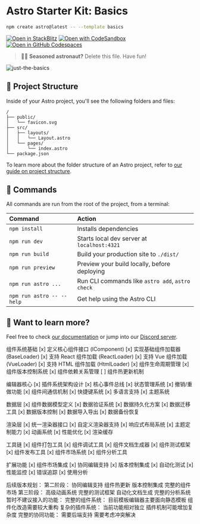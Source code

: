 # Astro Starter Kit: Basics

```sh
npm create astro@latest -- --template basics
```

[![Open in StackBlitz](https://developer.stackblitz.com/img/open_in_stackblitz.svg)](https://stackblitz.com/github/withastro/astro/tree/latest/examples/basics)
[![Open with CodeSandbox](https://assets.codesandbox.io/github/button-edit-lime.svg)](https://codesandbox.io/p/sandbox/github/withastro/astro/tree/latest/examples/basics)
[![Open in GitHub Codespaces](https://github.com/codespaces/badge.svg)](https://codespaces.new/withastro/astro?devcontainer_path=.devcontainer/basics/devcontainer.json)

> 🧑‍🚀 **Seasoned astronaut?** Delete this file. Have fun!

![just-the-basics](https://github.com/withastro/astro/assets/2244813/a0a5533c-a856-4198-8470-2d67b1d7c554)

## 🚀 Project Structure

Inside of your Astro project, you'll see the following folders and files:

```text
/
├── public/
│   └── favicon.svg
├── src/
│   ├── layouts/
│   │   └── Layout.astro
│   └── pages/
│       └── index.astro
└── package.json
```

To learn more about the folder structure of an Astro project, refer to [our guide on project structure](https://docs.astro.build/en/basics/project-structure/).

## 🧞 Commands

All commands are run from the root of the project, from a terminal:

| Command                   | Action                                           |
| :------------------------ | :----------------------------------------------- |
| `npm install`             | Installs dependencies                            |
| `npm run dev`             | Starts local dev server at `localhost:4321`      |
| `npm run build`           | Build your production site to `./dist/`          |
| `npm run preview`         | Preview your build locally, before deploying     |
| `npm run astro ...`       | Run CLI commands like `astro add`, `astro check` |
| `npm run astro -- --help` | Get help using the Astro CLI                     |

## 👀 Want to learn more?

Feel free to check [our documentation](https://docs.astro.build) or jump into our [Discord server](https://astro.build/chat).

组件系统基础
[x] 定义核心组件接口 (IComponent)
[x] 实现基础组件加载器 (BaseLoader)
[x] 支持 React 组件加载 (ReactLoader)
[x] 支持 Vue 组件加载 (VueLoader)
[x] 支持 HTML 组件加载 (HtmlLoader)
[x] 组件生命周期管理
[x] 组件版本控制系统
[x] 组件依赖关系管理
[ ] 组件热更新机制

编辑器核心
[x] 插件系统架构设计
[x] 核心事件总线
[x] 状态管理系统
[x] 撤销/重做功能
[x] 组件间通信机制
[x] 快捷键系统
[x] 多语言支持
[x] 主题系统

数据层
[x] 组件数据模型定义
[x] 数据验证系统
[x] 数据持久化方案
[x] 数据迁移工具
[x] 数据版本控制
[x] 数据导入导出
[x] 数据备份恢复

渲染层
[x] 统一渲染器接口
[x] 自定义渲染器支持
[x] 响应式布局系统
[x] 主题定制能力
[x] 动画系统
[x] 性能优化
[x] 渲染缓存

工具链
[x] 组件打包工具
[x] 组件调试工具
[x] 组件文档生成器
[x] 组件测试框架
[x] 组件发布工具
[x] 组件市场系统
[x] 组件分析工具

扩展功能
[x] 组件市场集成
[x] 协同编辑支持
[x] 版本控制集成
[x] 自动化测试
[x] 性能监控
[x] 错误追踪
[x] 使用分析


后续版本规划：
第二阶段：
协同编辑支持
组件热更新
版本控制集成
完整的组件市场
第三阶段：
高级动画系统
完整的测试框架
自动化文档生成
完整的分析系统
暂时不建议接入的功能：
完整的组件系统：
目前模板编辑器主要面向静态模板
组件化改造需要较大重构
复杂的插件系统：
当前功能相对独立
插件机制可能增加复杂度
完整的协同功能：
需要后端支持
需要考虑冲突解决